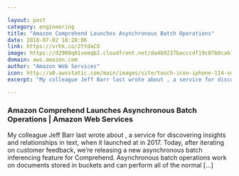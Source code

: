 ```yaml
---

layout: post
category: engineering
title: "Amazon Comprehend Launches Asynchronous Batch Operations"
date: 2018-07-02 18:28:06
link: https://vrhk.co/2tYdaCO
image: https://d2908q01vomqb2.cloudfront.net/da4b9237bacccdf19c0760cab7aec4a8359010b0/2018/06/26/comprehend_4-1260x588.png
domain: aws.amazon.com
author: "Amazon Web Services"
icon: http://a0.awsstatic.com/main/images/site/touch-icon-iphone-114-smile.png
excerpt: "My colleague Jeff Barr last wrote about , a service for discovering insights and relationships in text, when it launched at in 2017. Today, after iterating on customer feedback, we’re releasing a new asynchronous batch inferencing feature for Comprehend. Asynchronous batch operations work on documents stored in buckets and can perform all of the normal […]"

---
```


### Amazon Comprehend Launches Asynchronous Batch Operations | Amazon Web Services

My colleague Jeff Barr last wrote about , a service for discovering insights and relationships in text, when it launched at in 2017. Today, after iterating on customer feedback, we’re releasing a new asynchronous batch inferencing feature for Comprehend. Asynchronous batch operations work on documents stored in buckets and can perform all of the normal […]